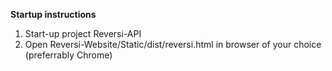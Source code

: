 **Startup instructions**
1. Start-up project Reversi-API
2. Open Reversi-Website/Static/dist/reversi.html in browser of your choice (preferrably Chrome)

